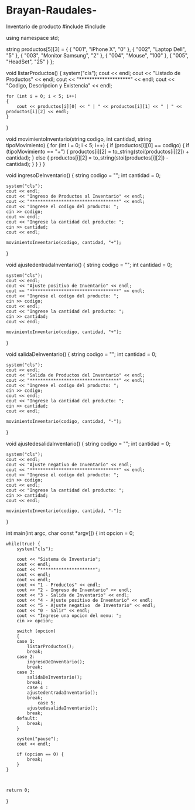 # Brayan-Raudales-
Inventario de producto
#include <iostream>
#include <string>

using namespace std;

string productos[5][3] = {
    { "001", "iPhone X", "0" },
    { "002", "Laptop Dell", "5" },
    { "003", "Monitor Samsung", "2" },
    { "004", "Mouse", "100" },
    { "005", "HeadSet", "25" }
};

void listarProductos() {
    system("cls");
    cout << endl;
    cout << "Listado de Productos" << endl;
    cout << "********************" << endl;
    cout << "Codigo, Descripcion y Existencia" << endl;

    for (int i = 0; i < 5; i++)
    {
        cout << productos[i][0] << " | " << productos[i][1] << " | " << productos[i][2] << endl;
    }
}

void movimientoInventario(string codigo, int cantidad, string tipoMovimiento) {
    for (int i = 0; i < 5; i++)
    {
        if (productos[i][0] == codigo) {
            if (tipoMovimiento == "+") {
                productos[i][2] = to_string(stoi(productos[i][2]) + cantidad);
            } else {
                productos[i][2] = to_string(stoi(productos[i][2]) - cantidad);
            }
        }
    }
}

void ingresoDeInventario() {
    string codigo = "";
    int cantidad = 0;

    system("cls");
    cout << endl;
    cout << "Ingreso de Productos al Inventario" << endl;
    cout << "**********************************" << endl;
    cout << "Ingrese el codigo del producto: ";
    cin >> codigo;
    cout << endl;
    cout << "Ingrese la cantidad del producto: ";
    cin >> cantidad;
    cout << endl;

    movimientoInventario(codigo, cantidad, "+");
}

void ajustedentradaInventario() {
    string codigo = "";
    int cantidad = 0;

    system("cls");
    cout << endl;
    cout << "Ajuste positivo de Inventario" << endl;
    cout << "**********************************" << endl;
    cout << "Ingrese el codigo del producto: ";
    cin >> codigo;
    cout << endl;
    cout << "Ingrese la cantidad del producto: ";
    cin >> cantidad;
    cout << endl;

    movimientoInventario(codigo, cantidad, "+");
}

void salidaDeInventario() {
    string codigo = "";
    int cantidad = 0;

    system("cls");
    cout << endl;
    cout << "Salida de Productos del Inventario" << endl;
    cout << "**********************************" << endl;
    cout << "Ingrese el codigo del producto: ";
    cin >> codigo;
    cout << endl;
    cout << "Ingrese la cantidad del producto: ";
    cin >> cantidad;
    cout << endl;

    movimientoInventario(codigo, cantidad, "-");
}

void ajustedesalidaInventario() {
    string codigo = "";
    int cantidad = 0;

    system("cls");
    cout << endl;
    cout << "Ajuste negativo de Inventario" << endl;
    cout << "**********************************" << endl;
    cout << "Ingrese el codigo del producto: ";
    cin >> codigo;
    cout << endl;
    cout << "Ingrese la cantidad del producto: ";
    cin >> cantidad;
    cout << endl;

    movimientoInventario(codigo, cantidad, "-");
}

int main(int argc, char const *argv[])
{
    int opcion = 0;

    while(true) {
        system("cls");

        cout << "Sistema de Inventario"; 
        cout << endl;
        cout << "*********************";
        cout << endl;
        cout << endl;
        cout << "1 - Productos" << endl;
        cout << "2 - Ingreso de Inventario" << endl;
        cout << "3 - Salida de Inventario" << endl;
        cout << "4 - Ajuste positivo de Inventario" << endl;
        cout << "5 - Ajuste negativo  de Inventario" << endl;
        cout << "0 - Salir" << endl;
        cout << "Ingrese una opcion del menu: ";
        cin >> opcion;

        switch (opcion)
        {
        case 1: 
            listarProductos();            
            break;
        case 2:
            ingresoDeInventario();
            break;
        case 3:
            salidaDeInventario();
            break;
            case 4 :
            ajustedentradaInventario();
            break;
                case 5:
            ajustedesalidaInventario();
            break;
        default:
            break;
        }

        system("pause");
        cout << endl;

        if (opcion == 0) {
            break;
        }
    }

 

    return 0;
}
